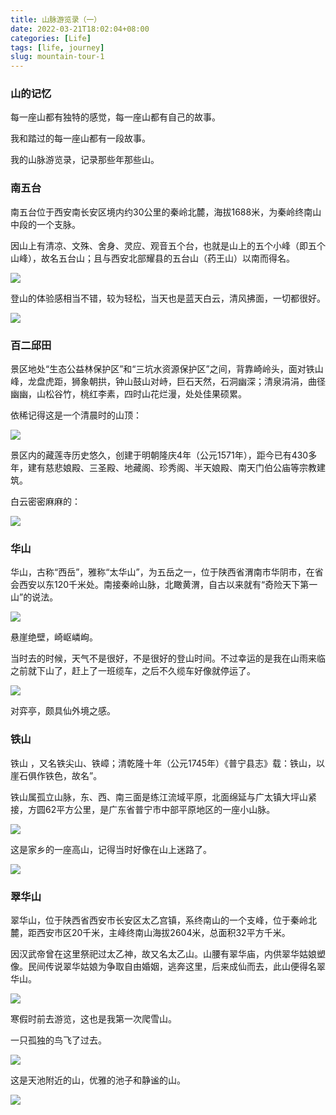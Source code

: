 ```yaml
---
title: 山脉游览录（一）
date: 2022-03-21T18:02:04+08:00
categories: [Life]
tags: [life, journey]
slug: mountain-tour-1
---
```


### 山的记忆

每一座山都有独特的感觉，每一座山都有自己的故事。

我和踏过的每一座山都有一段故事。

我的山脉游览录，记录那些年那些山。

### 南五台

南五台位于西安南长安区境内约30公里的秦岭北麓，海拔1688米，为秦岭终南山中段的一个支脉。

因山上有清凉、文殊、舍身、灵应、观音五个台，也就是山上的五个小峰（即五个山峰），故名五台山；且与西安北部耀县的五台山（药王山）以南而得名。

![](image/1.jpg)

登山的体验感相当不错，较为轻松，当天也是蓝天白云，清风拂面，一切都很好。

![](image/2.jpg)

### 百二邱田

景区地处“生态公益林保护区”和“三坑水资源保护区”之间，背靠崎岭头，面对铁山峰，龙盘虎距，狮象朝拱，钟山鼓山对峙，巨石天然，石洞幽深；清泉涓涓，曲径幽幽，山松谷竹，桃红李素，四时山花烂漫，处处佳果硕累。

依稀记得这是一个清晨时的山顶：

![](image/3.jpg)


景区内的藏莲寺历史悠久，创建于明朝隆庆4年（公元1571年），距今已有430多年，建有慈悲娘殿、三圣殿、地藏阁、珍秀阁、半天娘殿、南天门伯公庙等宗教建筑。

白云密密麻麻的：

![](image/4.jpg)

### 华山

华山，古称“西岳”，雅称“太华山”，为五岳之一，位于陕西省渭南市华阴市，在省会西安以东120千米处。南接秦岭山脉，北瞰黄渭，自古以来就有“奇险天下第一山”的说法。 

![](image/5.jpg)

悬崖绝壁，崎岖嶙峋。

当时去的时候，天气不是很好，不是很好的登山时间。不过幸运的是我在山雨来临之前就下山了，赶上了一班缆车，之后不久缆车好像就停运了。

![](image/6.jpg)

对弈亭，颇具仙外境之感。

### 铁山

铁山 ，又名铁尖山、铁嶂；清乾隆十年（公元1745年）《普宁县志》载：铁山，以崖石俱作铁色，故名”。

铁山属孤立山脉，东、西、南三面是练江流域平原，北面绵延与广太镇大坪山紧接，方圆62平方公里，是广东省普宁市中部平原地区的一座小山脉。

![](image/7.jpg)

这是家乡的一座高山，记得当时好像在山上迷路了。

![](image/8.jpg)

### 翠华山

翠华山，位于陕西省西安市长安区太乙宫镇，系终南山的一个支峰，位于秦岭北麓，距西安市区20千米，主峰终南山海拔2604米，总面积32平方千米。

因汉武帝曾在这里祭祀过太乙神，故又名太乙山。山腰有翠华庙，内供翠华姑娘塑像。民间传说翠华姑娘为争取自由婚姻，逃奔这里，后来成仙而去，此山便得名翠华山。

![](image/9.jpg)

寒假时前去游览，这也是我第一次爬雪山。

一只孤独的鸟飞了过去。

![](image/10.jpg)

这是天池附近的山，优雅的池子和静谧的山。

![](image/11.jpg)
